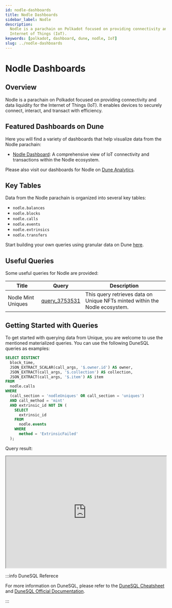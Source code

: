 ```yaml
---
id: nodle-dashboards
title: Nodle Dashboards
sidebar_label: Nodle
description:
  Nodle is a parachain on Polkadot focused on providing connectivity and data liquidity for the
  Internet of Things (IoT).
keywords: [polkadot, dashboard, dune, nodle, IoT]
slug: ../nodle-dashboards
---
```


# Nodle Dashboards

## Overview

Nodle is a parachain on Polkadot focused on providing connectivity and data liquidity for the
Internet of Things (IoT). It enables devices to securely connect, interact, and transact with
efficiency.

## Featured Dashboards on Dune

Here you will find a variety of dashboards that help visualize data from the Nodle parachain:

- [Nodle Dashboard](https://dune.com/substrate/nodle): A comprehensive view of IoT connectivity and
  transactions within the Nodle ecosystem.

Please also visit our dashboards for Nodle on
[Dune Analytics](https://dune.com/discover/content/relevant?q=title:Nodle%20author:substrate).

## Key Tables

Data from the Nodle parachain is organized into several key tables:

- `nodle.balances`
- `nodle.blocks`
- `nodle.calls`
- `nodle.events`
- `nodle.extrinsics`
- `nodle.transfers`

Start building your own queries using granular data on Dune
[here](https://dune.com/queries?category=canonical&namespace=nodle).

## Useful Queries

Some useful queries for Nodle are provided:

| Title              | Query                                             | Description                                                                 |
| ------------------ | ------------------------------------------------- | --------------------------------------------------------------------------- |
| Nodle Mint Uniques | [query_3753531](https://dune.com/queries/3753531) | This query retrieves data on Unique NFTs minted within the Nodle ecosystem. |

## Getting Started with Queries

To get started with querying data from Unique, you are welcome to use the mentioned materialized
queries. You can use the following DuneSQL queries as examples:

```sql title="Nodle Mint Uniques" showLineNumbers
SELECT DISTINCT
  block_time,
  JSON_EXTRACT_SCALAR(call_args, '$.owner.id') AS owner,
  JSON_EXTRACT(call_args, '$.collection') AS collection,
  JSON_EXTRACT(call_args, '$.item') AS item
FROM
  nodle.calls
WHERE
  (call_section = 'nodleUniques' OR call_section = 'uniques')
  AND call_method = 'mint'
  AND extrinsic_id NOT IN (
    SELECT
      extrinsic_id
    FROM
      nodle.events
    WHERE
      method = 'ExtrinsicFailed'
  );
```

Query result:

<iframe src="https://dune.com/embeds/3753531/6312831/" height="350" width="100%"></iframe>

:::info DuneSQL Referece

For more information on DuneSQL, please refer to the [DuneSQL Cheatsheet](../dunesql-cheatsheet.md)
and
[DuneSQL Official Documentation](https://docs.dune.com/query-engine/Functions-and-operators/index).

:::
